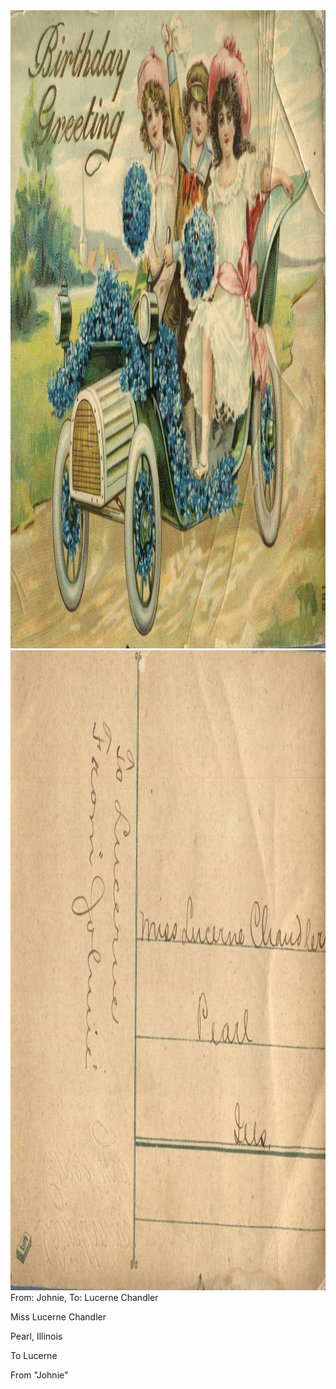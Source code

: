 <html><body><img class="alignnone size-full wp-image-1309" src="/wp-content/uploads/2014/06/postcard-2014-20140613_12403453_0572.jpg" alt="postcard-2014-20140613_12403453_0572" width="1514" height="1021"> <img class="alignnone size-full wp-image-1310" src="/wp-content/uploads/2014/06/postcard-2014-20140613_12404231_0573.jpg" alt="postcard-2014-20140613_12404231_0573" width="1537" height="1024">From: Johnie, To: Lucerne Chandler



Miss Lucerne Chandler

Pearl, Illinois



To Lucerne

From "Johnie"</body></html>